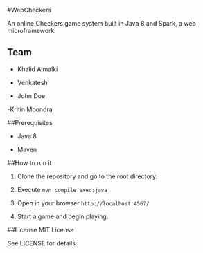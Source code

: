 #WebCheckers

An online Checkers game system built in Java 8 and Spark, a web
microframework.

## Team

- Khalid Almalki

- Venkatesh

- John Doe

-Kritin Moondra

##Prerequisites

- Java 8

- Maven


##How to run it

1. Clone the repository and go to the root directory.

2. Execute `mvn compile exec:java`

3. Open in your browser `http://localhost:4567/`

4. Start a game and begin playing.


##License
MIT License

See LICENSE for details.
